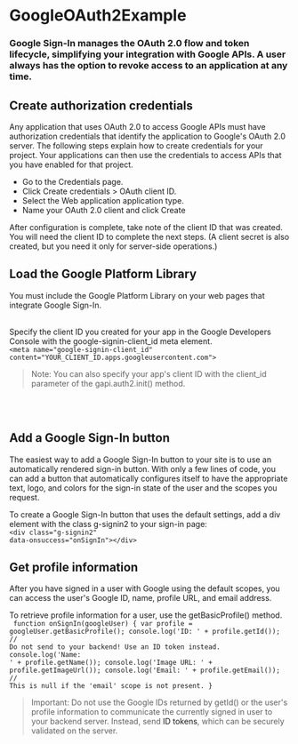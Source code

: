 # GoogleOAuth2Example
### Google Sign-In manages the OAuth 2.0 flow and token lifecycle, simplifying your integration with Google APIs. A user always has the option to revoke access to an application at any time.

## Create authorization credentials
Any application that uses OAuth 2.0 to access Google APIs must have authorization credentials that identify the application to Google's OAuth 2.0 server. The following steps explain how to create credentials for your project. Your applications can then use the credentials to access APIs that you have enabled for that project.

- Go to the <a src="https://console.cloud.google.com/apis/credentials">Credentials page.</a>
- Click Create credentials > OAuth client ID.
- Select the Web application application type.
- Name your OAuth 2.0 client and click Create

After configuration is complete, take note of the client ID that was created. You will need the client ID to complete the next steps. (A client secret is also created, but you need it only for server-side operations.)

## Load the Google Platform Library
You must include the Google Platform Library on your web pages that integrate Google Sign-In. <br />
<code><script src="https://apis.google.com/js/platform.js" async defer></script></code><br />

Specify the client ID you created for your app in the Google Developers Console with the google-signin-client_id meta element. <br />
<code>&lt;meta name="google-signin-client_id" content="YOUR_CLIENT_ID.apps.googleusercontent.com"&gt;</code><br />
<blockquote>Note: You can also specify your app's client ID with the client_id parameter of the gapi.auth2.init() method.</blockquote>

<br /><br />

## Add a Google Sign-In button
The easiest way to add a Google Sign-In button to your site is to use an automatically rendered sign-in button. With only a few lines of code, you can add a button that automatically configures itself to have the appropriate text, logo, and colors for the sign-in state of the user and the scopes you request.<br />

To create a Google Sign-In button that uses the default settings, add a div element with the class g-signin2 to your sign-in page: <br />
<code>&lt;div class="g-signin2" data-onsuccess="onSignIn"&gt;&lt;/div&gt;</code><br />

## Get profile information
After you have signed in a user with Google using the default scopes, you can access the user's Google ID, name, profile URL, and email address.<br />

To retrieve profile information for a user, use the getBasicProfile() method.<br />
<code>
  function onSignIn(googleUser) {
  var profile = googleUser.getBasicProfile();
  console.log('ID: ' + profile.getId()); // Do not send to your backend! Use an ID token instead.
  console.log('Name: ' + profile.getName());
  console.log('Image URL: ' + profile.getImageUrl());
  console.log('Email: ' + profile.getEmail()); // This is null if the 'email' scope is not present.
}
</code><br />
<blockquote>Important: Do not use the Google IDs returned by getId() or the user's profile information to communicate the currently signed in user to your backend server. Instead, send <a src="https://developers.google.com/identity/sign-in/web/backend-auth">ID tokens</a>, which can be securely validated on the server.</blockquote>



